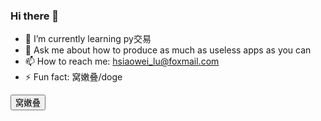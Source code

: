 ### Hi there 👋

- 🌱 I’m currently learning py交易
- 💬 Ask me about how to produce as much as useless apps as you can
- 📫 How to reach me: hsiaowei_lu@foxmail.com
- ⚡ Fun fact: 窝嫩叠/doge

<button>窝嫩叠</button>

